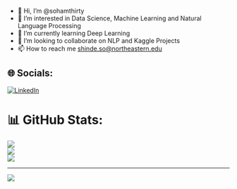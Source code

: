 - 👋 Hi, I’m @sohamthirty
- 👀 I’m interested in Data Science, Machine Learning and Natural Language Processing
- 🌱 I’m currently learning Deep Learning
- 💞️ I’m looking to collaborate on NLP and Kaggle Projects
- 📫 How to reach me shinde.so@northeastern.edu

## 🌐 Socials:
[![LinkedIn](https://img.shields.io/badge/LinkedIn-%230077B5.svg?logo=linkedin&logoColor=white)](https://linkedin.com/in/sohamsshinde)


# 📊 GitHub Stats:
![](https://github-readme-stats.vercel.app/api?username=gokulakrishnanswaminathan&theme=dark&hide_border=true&include_all_commits=true&count_private=true)<br/>
![](https://github-readme-streak-stats.herokuapp.com/?user=gokulakrishnanswaminathan&theme=dark&hide_border=true)<br/>
![](https://github-readme-stats.vercel.app/api/top-langs/?username=gokulakrishnanswaminathan&theme=dark&hide_border=true&include_all_commits=true&count_private=true&layout=compact)

---
[![](https://visitcount.itsvg.in/api?id=gokulakrishnanswaminathan&icon=0&color=0)](https://visitcount.itsvg.in)

<!---
sohamthirty/sohamthirty is a ✨ special ✨ repository because its `README.md` (this file) appears on your GitHub profile.
You can click the Preview link to take a look at your changes.
--->

